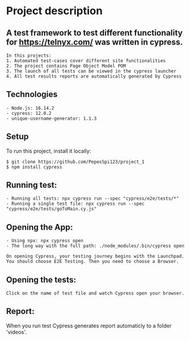 # Project description
## A test framework to test different functionality for https://telnyx.com/ was written in cypress.
```
In this projects:
1. Automated test-cases cover different site functionalities
2. The project contains Page Object Model POM
3. The launch of all tests can be viewed in the cypress launcher
4. All test results reports are automatically generated by Cypress
```
## Technologies
```
- Node.js: 16.14.2
- cypress: 12.0.2
- unique-username-generator: 1.1.3
```

## Setup 
To run this project, install it locally:
```
$ git clone https://github.com/PepesSpi123/project_1
$ npm install cypress
```
## Running test:
```
- Running all tests: npx cypress run --spec "cypress/e2e/tests/*"
- Running a single test file: npx cypress run --spec "cypress/e2e/tests/goToMain.cy.js"
```
## Opening the App: 
```
- Using npx: npx cypress open
- The long way with the full path: ./node_modules/.bin/cypress open

On opening Cypress, your testing journey begins with the Launchpad. You should choose E2E Testing. Then you need to choose a Browser.
```
## Opening the tests:
```
Click on the name of test file and watch Cypress open your browser.
```
## Report:
When you run test Cypress generates report automaticly to a folder 'videos'.
